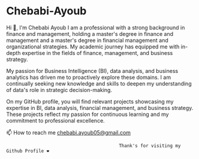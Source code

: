 # Chebabi-Ayoub
Hi 👋, I'm Chebabi Ayoub 
I am a professional with a strong background in finance and management, holding a master's degree in finance and management and a master's degree in financial management and organizational strategies. My academic journey has equipped me with in-depth expertise in the fields of finance, management, and business strategy.

My passion for Business Intelligence (BI), data analysis, and business analytics has driven me to proactively explore these domains. I am continually seeking new knowledge and skills to deepen my understanding of data's role in strategic decision-making.

On my GitHub profile, you will find relevant projects showcasing my expertise in BI, data analysis, financial management, and business strategy. These projects reflect my passion for continuous learning and my commitment to professional excellence.

📫 How to reach me chebabi.ayoub05@gmail.com

                                              Thank's for visiting my Github Profile ❤️
